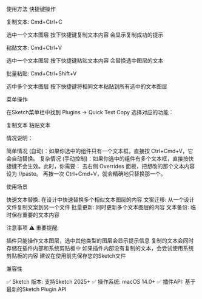 使用方法
快捷键操作

复制文本: Cmd+Ctrl+C

选中一个文本图层
按下快捷键复制文本内容
会显示复制成功的提示


粘贴文本: Cmd+Ctrl+V

选中一个文本图层
按下快捷键粘贴文本内容
会替换选中图层的文本


批量粘贴: Cmd+Ctrl+Shift+V

选中多个文本图层
按下快捷键将相同文本粘贴到所有选中的文本图层



菜单操作

在Sketch菜单栏中找到 Plugins → Quick Text Copy
选择对应的功能：

复制文本
粘贴文本


情况说明：

简单情况 (自动)：如果你选中的组件只有一个文本框，直接按 Ctrl+Cmd+V，它会自动替换。
复杂情况 (手动控制)：如果你选中的组件有多个文本框，直接按快捷键不会生效。此时，你需要：
去右侧 Overrides 面板，把想改的那个文本内容设为 //paste。
再按一次 Ctrl+Cmd+V，就会精确地只替换那一个。



使用场景

快速文本替换: 在设计中快速替换多个相似文本图层的内容
文案迁移: 从一个设计文件复制文案到另一个文件
批量更新: 同时更新多个文本图层的内容
文本备份: 临时保存重要的文本内容




注意事项
⚠️ 重要提醒:

插件只能操作文本图层，选中其他类型的图层会显示提示信息
复制的文本会同时存储在插件内部和系统剪贴板中
如果插件内部没有复制的文本，会尝试使用系统剪贴板的内容
建议在使用前先保存您的Sketch文件

兼容性

✅ Sketch 版本: 支持Sketch 2025+
✅ 操作系统: macOS 14.0+
✅ 插件API: 基于最新的Sketch Plugin API
